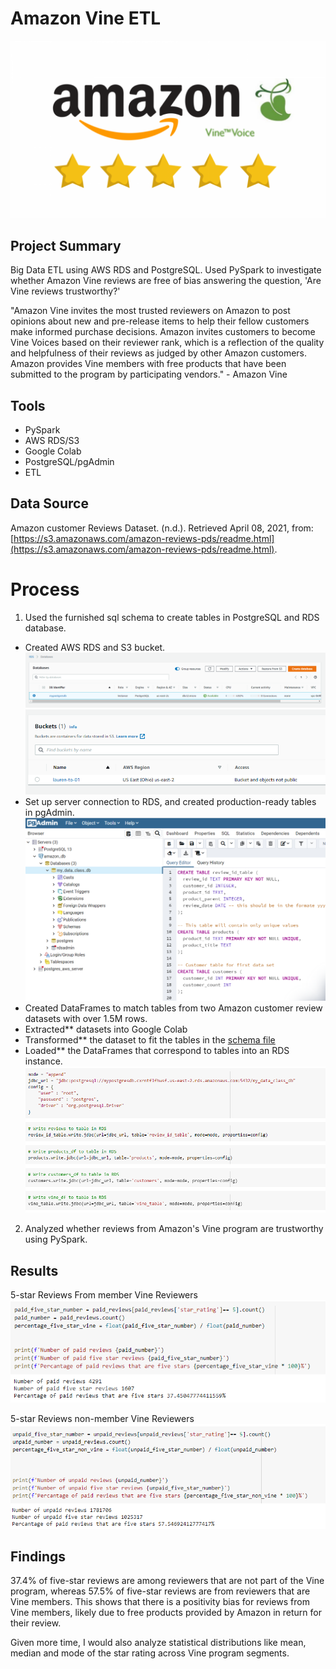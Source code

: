 # Amazon Vine ETL
![vine](images/amazonvine.png)

## Project Summary

Big Data ETL using AWS RDS and PostgreSQL. Used PySpark to investigate whether Amazon Vine reviews are free of bias answering the question, 'Are Vine reviews trustworthy?'

"Amazon Vine invites the most trusted reviewers on Amazon to post opinions about new and pre-release items to help their fellow customers make informed purchase decisions. Amazon invites customers to become Vine Voices based on their reviewer rank, which is a reflection of the quality and helpfulness of their reviews as judged by other Amazon customers. Amazon provides Vine members with free products that have been submitted to the program by participating vendors." - Amazon Vine

## Tools
- PySpark
- AWS RDS/S3
- Google Colab
- PostgreSQL/pgAdmin
- ETL

## Data Source

Amazon customer Reviews Dataset. (n.d.). Retrieved April 08, 2021, from: [https://s3.amazonaws.com/amazon-reviews-pds/readme.html](https://s3.amazonaws.com/amazon-reviews-pds/readme.html). 

# Process
1. Used the furnished sql schema to create tables in PostgreSQL and RDS database. 
- Created AWS RDS and S3 bucket. 
![rds](images/aws_rds.png)
![s3](images/s3_bucket.png)
- Set up server connection to RDS, and created production-ready tables in pgAdmin. 
![postgres](images/postgresql_pgadmin.png)
- Created DataFrames to match tables from two Amazon customer review datasets with over 1.5M rows.
- Extracted** datasets into Google Colab
- Transformed** the dataset to fit the tables in the [schema file](../Resources/schema.sql)
- Loaded** the DataFrames that correspond to tables into an RDS instance. 
![load](images/push_to_rds.png)

2. Analyzed whether reviews from Amazon's Vine program are trustworthy using PySpark.

## Results
5-star Reviews From member Vine Reviewers
![paid reviews](images/paid_reviews.png)

5-star Reviews non-member Vine Reviewers
![unpaid reviews](images/unpaid_reviews.png)

## Findings
37.4% of five-star reviews are among reviewers that are not part of the Vine program, whereas 57.5% of five-star reviews are from reviewers that are Vine members. This shows that there is a positivity bias for reviews from Vine members, likely due to free products provided by Amazon in return for their review.

Given more time, I would also analyze statistical distributions like mean, median and mode of the star rating across Vine program segments. 


